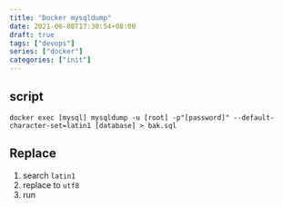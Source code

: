 ```yaml
---
title: "Docker mysqldump"
date: 2021-06-08T17:30:54+08:00
draft: true
tags: ["devops"]
series: ["docker"]
categories: ["init"]
---
```


## script

```
docker exec [mysql] mysqldump -u [root] -p"[password]" --default-character-set=latin1 [database] > bak.sql
```

## Replace

1.  search `latin1`
2.  replace to `utf8`
3.  run
